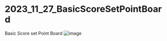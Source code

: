 # 2023_11_27_BasicScoreSetPointBoard
Basic Score set Point Board 
![image](https://github.com/EloiStree/2023_11_27_BasicScoreSetPointBoard/assets/20149493/810e1eaa-2e29-4609-b74d-9cfd8537ede1)
